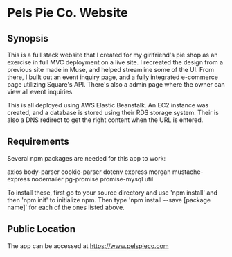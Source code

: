 # Pels Pie Co. Website

## Synopsis

This is a full stack website that I created for my girlfriend's pie shop as an exercise in full MVC deployment on a live site. I recreated the design from a previous site made in Muse, and helped streamline some of the UI. From there, I built out an event inquiry page, and a fully integrated e-commerce page utilizing Square's API. There's also a admin page where the owner can view all event inquiries.

This is all deployed using AWS Elastic Beanstalk.  An EC2 instance was created, and a database is stored using their RDS storage system.  Their is also a DNS redirect to get the right content when the URL is entered.


## Requirements


Several npm packages are needed for this app to work:

axios
body-parser
cookie-parser
dotenv
express
morgan
mustache-express
nodemailer
pg-promise
promise-mysql
util

To install these, first go to your source directory and use 'npm install' and then 'npm init' to initialize npm.  Then type 'npm install --save [package name]' for each of the ones listed above.


## Public Location

The app can be accessed at https://www.pelspieco.com